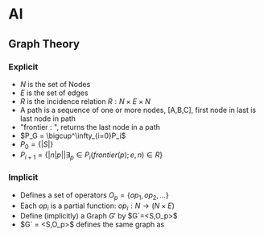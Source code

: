 # AI

## Graph Theory

### Explicit 

- $N$ is the set of Nodes
- $E$ is the set of edges
- $R$ is the incidence relation $R : N \times E \times N$
- A path is a sequence of one or more nodes, [A,B,C], first node in last is last node in path
- "frontier : ", returns the last node in a path
- $P_G = \bigcup^\infty_{i=0}P_i$
- $P_0 = \{|S|\}$
- $P_{i+1} = \{|n|p| | \exists_p \in P_i(frontier(p);e,n) \in R \}$

### Implicit

- Defines a set of operators $O_p = \{op_1,op_2,...\}$
- Each $op_i$ is a partial function: $op_i : N \rightarrow (N \times E)$
- Define (implicitly) a Graph $G\prime$ by $G`=<S,O_p>$
- $G` = <S,O_p>$ defines the same graph as  
